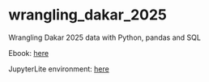 # wrangling_dakar_2025
Wrangling Dakar 2025 data with Python, pandas and SQL


Ebook: [here](https://rallydatajunkie.com/wrangling_dakar_2025/book/)

JupyterLite environment: [here](https://rallydatajunkie.com/wrangling_dakar_2025/)
